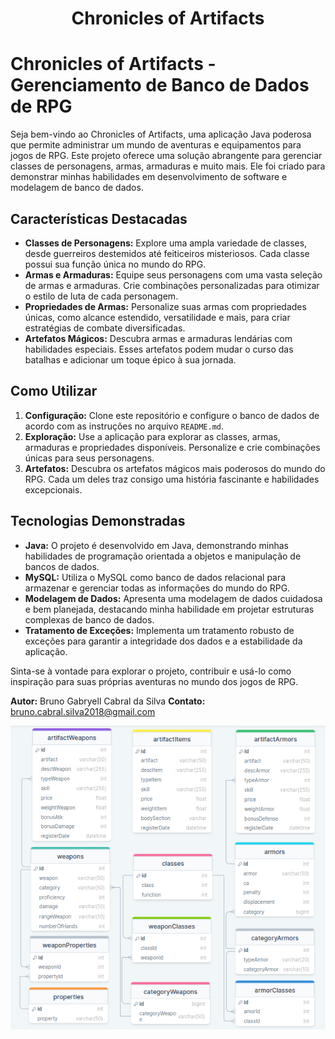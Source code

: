 <h1 align="center">Chronicles of Artifacts</h1>

# Chronicles of Artifacts - Gerenciamento de Banco de Dados de RPG

Seja bem-vindo ao Chronicles of Artifacts, uma aplicação Java poderosa que permite administrar um mundo de aventuras e equipamentos para jogos de RPG. Este projeto oferece uma solução abrangente para gerenciar classes de personagens, armas, armaduras e muito mais. Ele foi criado para demonstrar minhas habilidades em desenvolvimento de software e modelagem de banco de dados.

## Características Destacadas

- **Classes de Personagens:** Explore uma ampla variedade de classes, desde guerreiros destemidos até feiticeiros misteriosos. Cada classe possui sua função única no mundo do RPG.
- **Armas e Armaduras:** Equipe seus personagens com uma vasta seleção de armas e armaduras. Crie combinações personalizadas para otimizar o estilo de luta de cada personagem.
- **Propriedades de Armas:** Personalize suas armas com propriedades únicas, como alcance estendido, versatilidade e mais, para criar estratégias de combate diversificadas.
- **Artefatos Mágicos:** Descubra armas e armaduras lendárias com habilidades especiais. Esses artefatos podem mudar o curso das batalhas e adicionar um toque épico à sua jornada.

## Como Utilizar

1. **Configuração:** Clone este repositório e configure o banco de dados de acordo com as instruções no arquivo `README.md`.
2. **Exploração:** Use a aplicação para explorar as classes, armas, armaduras e propriedades disponíveis. Personalize e crie combinações únicas para seus personagens.
3. **Artefatos:** Descubra os artefatos mágicos mais poderosos do mundo do RPG. Cada um deles traz consigo uma história fascinante e habilidades excepcionais.

## Tecnologias Demonstradas

- **Java:** O projeto é desenvolvido em Java, demonstrando minhas habilidades de programação orientada a objetos e manipulação de bancos de dados.
- **MySQL:** Utiliza o MySQL como banco de dados relacional para armazenar e gerenciar todas as informações do mundo do RPG.
- **Modelagem de Dados:** Apresenta uma modelagem de dados cuidadosa e bem planejada, destacando minha habilidade em projetar estruturas complexas de banco de dados.
- **Tratamento de Exceções:** Implementa um tratamento robusto de exceções para garantir a integridade dos dados e a estabilidade da aplicação.

Sinta-se à vontade para explorar o projeto, contribuir e usá-lo como inspiração para suas próprias aventuras no mundo dos jogos de RPG.

**Autor:** Bruno Gabryell Cabral da Silva
**Contato:** bruno.cabral.silva2018@gmail.com

<div align="center">
  <img align="center" src="./src/images/schema.png" alt= "Esquema do Banco de dados do projeto" />
</div>
